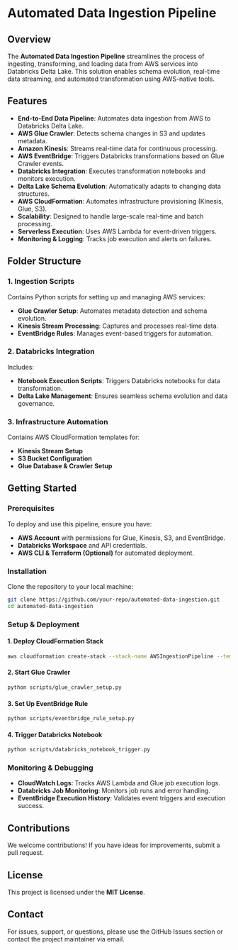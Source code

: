 # Automated Data Ingestion Pipeline

## Overview

The **Automated Data Ingestion Pipeline** streamlines the process of ingesting, transforming, and loading data from AWS services into Databricks Delta Lake. This solution enables schema evolution, real-time data streaming, and automated transformation using AWS-native tools.

## Features

- **End-to-End Data Pipeline**: Automates data ingestion from AWS to Databricks Delta Lake.
- **AWS Glue Crawler**: Detects schema changes in S3 and updates metadata.
- **Amazon Kinesis**: Streams real-time data for continuous processing.
- **AWS EventBridge**: Triggers Databricks transformations based on Glue Crawler events.
- **Databricks Integration**: Executes transformation notebooks and monitors execution.
- **Delta Lake Schema Evolution**: Automatically adapts to changing data structures.
- **AWS CloudFormation**: Automates infrastructure provisioning (Kinesis, Glue, S3).
- **Scalability**: Designed to handle large-scale real-time and batch processing.
- **Serverless Execution**: Uses AWS Lambda for event-driven triggers.
- **Monitoring & Logging**: Tracks job execution and alerts on failures.

## Folder Structure

### 1. **Ingestion Scripts**

Contains Python scripts for setting up and managing AWS services:

- **Glue Crawler Setup**: Automates metadata detection and schema evolution.
- **Kinesis Stream Processing**: Captures and processes real-time data.
- **EventBridge Rules**: Manages event-based triggers for automation.

### 2. **Databricks Integration**

Includes:

- **Notebook Execution Scripts**: Triggers Databricks notebooks for data transformation.
- **Delta Lake Management**: Ensures seamless schema evolution and data governance.

### 3. **Infrastructure Automation**

Contains AWS CloudFormation templates for:

- **Kinesis Stream Setup**
- **S3 Bucket Configuration**
- **Glue Database & Crawler Setup**

## Getting Started

### Prerequisites

To deploy and use this pipeline, ensure you have:

- **AWS Account** with permissions for Glue, Kinesis, S3, and EventBridge.
- **Databricks Workspace** and API credentials.
- **AWS CLI & Terraform (Optional)** for automated deployment.

### Installation

Clone the repository to your local machine:

```bash
git clone https://github.com/your-repo/automated-data-ingestion.git
cd automated-data-ingestion
```

### Setup & Deployment

#### 1. **Deploy CloudFormation Stack**

```bash
aws cloudformation create-stack --stack-name AWSIngestionPipeline --template-body file://cloudformation-template.yaml --capabilities CAPABILITY_NAMED_IAM
```

#### 2. **Start Glue Crawler**

```bash
python scripts/glue_crawler_setup.py
```

#### 3. **Set Up EventBridge Rule**

```bash
python scripts/eventbridge_rule_setup.py
```

#### 4. **Trigger Databricks Notebook**

```bash
python scripts/databricks_notebook_trigger.py
```

### Monitoring & Debugging

- **CloudWatch Logs**: Tracks AWS Lambda and Glue job execution logs.
- **Databricks Job Monitoring**: Monitors job runs and error handling.
- **EventBridge Execution History**: Validates event triggers and execution success.

## Contributions

We welcome contributions! If you have ideas for improvements, submit a pull request.

## License

This project is licensed under the **MIT License**.

## Contact

For issues, support, or questions, please use the GitHub Issues section or contact the project maintainer via email.

